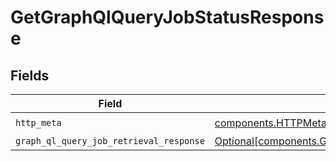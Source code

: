 # GetGraphQlQueryJobStatusResponse


## Fields

| Field                                                                                                                | Type                                                                                                                 | Required                                                                                                             | Description                                                                                                          |
| -------------------------------------------------------------------------------------------------------------------- | -------------------------------------------------------------------------------------------------------------------- | -------------------------------------------------------------------------------------------------------------------- | -------------------------------------------------------------------------------------------------------------------- |
| `http_meta`                                                                                                          | [components.HTTPMetadata](../../models/components/httpmetadata.md)                                                   | :heavy_check_mark:                                                                                                   | N/A                                                                                                                  |
| `graph_ql_query_job_retrieval_response`                                                                              | [Optional[components.GraphQLQueryJobRetrievalResponse]](../../models/components/graphqlqueryjobretrievalresponse.md) | :heavy_minus_sign:                                                                                                   | OK                                                                                                                   |